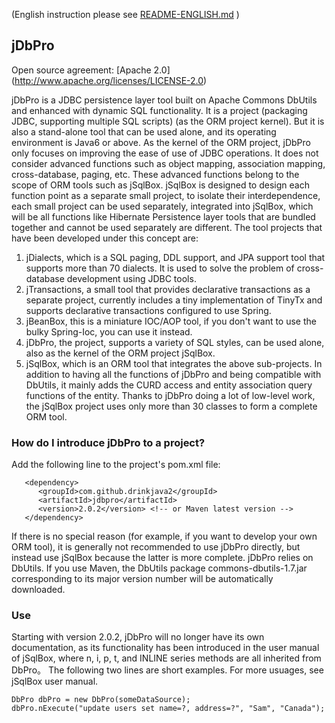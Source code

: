 (English instruction please see [README-ENGLISH.md](README-ENGLISH.md) )
## jDbPro
Open source agreement: [Apache 2.0] (http://www.apache.org/licenses/LICENSE-2.0)

jDbPro is a JDBC persistence layer tool built on Apache Commons DbUtils and enhanced with dynamic SQL functionality. It is a project (packaging JDBC, supporting multiple SQL scripts) (as the ORM project kernel). But it is also a stand-alone tool that can be used alone, and its operating environment is Java6 or above.
As the kernel of the ORM project, jDbPro only focuses on improving the ease of use of JDBC operations. It does not consider advanced functions such as object mapping, association mapping, cross-database, paging, etc. These advanced functions belong to the scope of ORM tools such as jSqlBox. jSqlBox is designed to design each function point as a separate small project, to isolate their interdependence, each small project can be used separately, integrated into jSqlBox, which will be all functions like Hibernate Persistence layer tools that are bundled together and cannot be used separately are different. The tool projects that have been developed under this concept are:  

1. jDialects, which is a SQL paging, DDL support, and JPA support tool that supports more than 70 dialects. It is used to solve the problem of cross-database development using JDBC tools.  
2. jTransactions, a small tool that provides declarative transactions as a separate project, currently includes a tiny implementation of TinyTx and supports declarative transactions configured to use Spring.  
3. jBeanBox, this is a miniature IOC/AOP tool, if you don't want to use the bulky Spring-Ioc, you can use it instead.  
4. jDbPro, the project, supports a variety of SQL styles, can be used alone, also as the kernel of the ORM project jSqlBox.  
5. jSqlBox, which is an ORM tool that integrates the above sub-projects. In addition to having all the functions of jDbPro and being compatible with DbUtils, it mainly adds the CURD access and entity association query functions of the entity. Thanks to jDbPro doing a lot of low-level work, the jSqlBox project uses only more than 30 classes to form a complete ORM tool.  

### How do I introduce jDbPro to a project?
Add the following line to the project's pom.xml file:
```
   <dependency>
      <groupId>com.github.drinkjava2</groupId>
      <artifactId>jdbpro</artifactId>
      <version>2.0.2</version> <!-- or Maven latest version -->
   </dependency>
```
If there is no special reason (for example, if you want to develop your own ORM tool), it is generally not recommended to use jDbPro directly, but instead use jSqlBox because the latter is more complete.
jDbPro relies on DbUtils. If you use Maven, the DbUtils package commons-dbutils-1.7.jar corresponding to its major version number will be automatically downloaded.

### Use
Starting with version 2.0.2, jDbPro will no longer have its own documentation, as its functionality has been introduced in the user manual of jSqlBox, where n, i, p, t, and INLINE series methods are all inherited from DbPro。
The following two lines are short examples. For more usuages, see jSqlBox user manual.
```
DbPro dbPro = new DbPro(someDataSource);
dbPro.nExecute("update users set name=?, address=?", "Sam", "Canada");
```